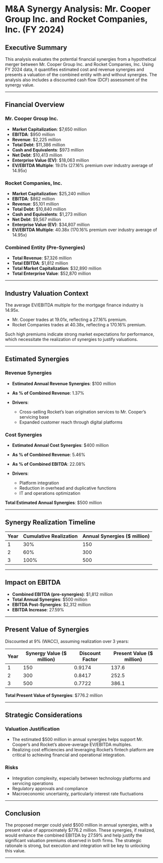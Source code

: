 # M\&A Synergy Analysis: Mr. Cooper Group Inc. and Rocket Companies, Inc. (FY 2024)

## Executive Summary

This analysis evaluates the potential financial synergies from a hypothetical merger between Mr. Cooper Group Inc. and Rocket Companies, Inc. Using FY 2024 data, it quantifies estimated cost and revenue synergies and presents a valuation of the combined entity with and without synergies. The analysis also includes a discounted cash flow (DCF) assessment of the synergy value.

---

## Financial Overview

### Mr. Cooper Group Inc.

* **Market Capitalization**: \$7,650 million
* **EBITDA**: \$950 million
* **Revenue**: \$2,225 million
* **Total Debt**: \$11,386 million
* **Cash and Equivalents**: \$973 million
* **Net Debt**: \$10,413 million
* **Enterprise Value (EV)**: \$18,063 million
* **EV/EBITDA Multiple**: 19.01x (27.16% premium over industry average of 14.95x)

### Rocket Companies, Inc.

* **Market Capitalization**: \$25,240 million
* **EBITDA**: \$862 million
* **Revenue**: \$5,101 million
* **Total Debt**: \$10,840 million
* **Cash and Equivalents**: \$1,273 million
* **Net Debt**: \$9,567 million
* **Enterprise Value (EV)**: \$34,807 million
* **EV/EBITDA Multiple**: 40.38x (170.16% premium over industry average of 14.95x)

### Combined Entity (Pre-Synergies)

* **Total Revenue**: \$7,326 million
* **Total EBITDA**: \$1,812 million
* **Total Market Capitalization**: \$32,890 million
* **Total Enterprise Value**: \$52,870 million

---

## Industry Valuation Context

The average EV/EBITDA multiple for the mortgage finance industry is 14.95x.

* Mr. Cooper trades at 19.01x, reflecting a 27.16% premium.
* Rocket Companies trades at 40.38x, reflecting a 170.16% premium.

Such high premiums indicate strong market expectations for performance, which necessitate the realization of synergies to justify valuations.

---

## Estimated Synergies

### Revenue Synergies

* **Estimated Annual Revenue Synergies**: \$100 million
* **As % of Combined Revenue**: 1.37%
* **Drivers**:

  * Cross-selling Rocket’s loan origination services to Mr. Cooper’s servicing base
  * Expanded customer reach through digital platforms

### Cost Synergies

* **Estimated Annual Cost Synergies**: \$400 million
* **As % of Combined Revenue**: 5.46%
* **As % of Combined EBITDA**: 22.08%
* **Drivers**:

  * Platform integration
  * Reduction in overhead and duplicative functions
  * IT and operations optimization

**Total Estimated Annual Synergies**: \$500 million

---

## Synergy Realization Timeline

| Year | Cumulative Realization | Annual Synergies (\$ million) |
| ---- | ---------------------- | ----------------------------- |
| 1    | 30%                    | 150                           |
| 2    | 60%                    | 300                           |
| 3    | 100%                   | 500                           |

---

## Impact on EBITDA

* **Combined EBITDA (pre-synergies)**: \$1,812 million
* **Total Annual Synergies**: \$500 million
* **EBITDA Post-Synergies**: \$2,312 million
* **EBITDA Increase**: 27.59%

---

## Present Value of Synergies

Discounted at 9% (WACC), assuming realization over 3 years:

| Year | Synergy Value (\$ million) | Discount Factor | Present Value (\$ million) |
| ---- | -------------------------- | --------------- | -------------------------- |
| 1    | 150                        | 0.9174          | 137.6                      |
| 2    | 300                        | 0.8417          | 252.5                      |
| 3    | 500                        | 0.7722          | 386.1                      |

**Total Present Value of Synergies**: \$776.2 million

---

## Strategic Considerations

### Valuation Justification

* The estimated \$500 million in annual synergies helps support Mr. Cooper’s and Rocket’s above-average EV/EBITDA multiples.
* Realizing cost efficiencies and leveraging Rocket’s fintech platform are critical to achieving financial and operational integration.

### Risks

* Integration complexity, especially between technology platforms and servicing operations
* Regulatory approvals and compliance
* Macroeconomic uncertainty, particularly interest rate fluctuations

---

## Conclusion

The proposed merger could yield \$500 million in annual synergies, with a present value of approximately \$776.2 million. These synergies, if realized, would enhance the combined EBITDA by 27.59% and help justify the significant valuation premiums observed in both firms. The strategic rationale is strong, but execution and integration will be key to unlocking this value.

---
